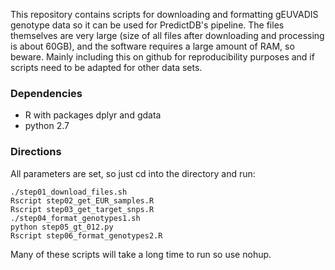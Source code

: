 This repository contains scripts for downloading and formatting gEUVADIS
genotype data so it can be used for PredictDB's pipeline.  The files
themselves are very large (size of all files after downloading and
processing is about 60GB), and the software requires a large amount of
RAM, so beware.  Mainly including this on github for reproducibility
purposes and if scripts need to be adapted for other data sets.

### Dependencies

- R with packages dplyr and gdata
- python 2.7

### Directions

All parameters are set, so just cd into the directory and run:
```
./step01_download_files.sh
Rscript step02_get_EUR_samples.R
Rscript step03_get_target_snps.R
./step04_format_genotypes1.sh
python step05_gt_012.py
Rscript step06_format_genotypes2.R
```

Many of these scripts will take a long time to run so use nohup.
